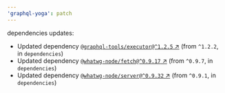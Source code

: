 ```yaml
---
'graphql-yoga': patch
---
```

dependencies updates:
  - Updated dependency [`@graphql-tools/executor@^1.2.5`
    ↗︎](https://www.npmjs.com/package/@graphql-tools/executor/v/1.2.5) (from `^1.2.2`, in
    `dependencies`)
  - Updated dependency [`@whatwg-node/fetch@^0.9.17`
    ↗︎](https://www.npmjs.com/package/@whatwg-node/fetch/v/0.9.17) (from `^0.9.7`, in
    `dependencies`)
  - Updated dependency [`@whatwg-node/server@^0.9.32`
    ↗︎](https://www.npmjs.com/package/@whatwg-node/server/v/0.9.32) (from `^0.9.1`, in
    `dependencies`)
